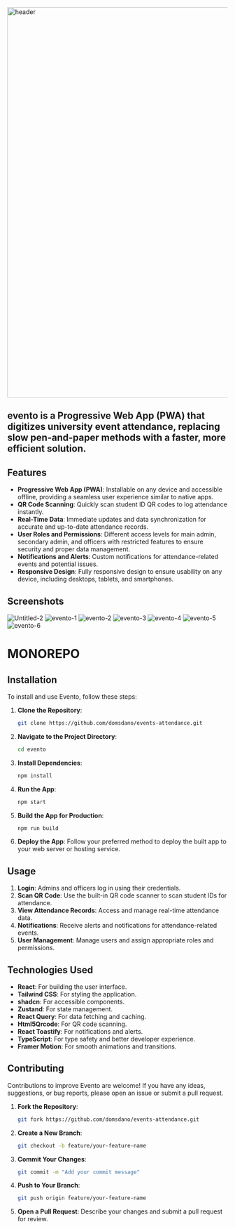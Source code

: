<img width="6067" height="889" alt="header" src="https://github.com/user-attachments/assets/19e45515-632f-4913-b209-1cb42774944c" />

## evento is a Progressive Web App (PWA) that digitizes university event attendance, replacing slow pen-and-paper methods with a faster, more efficient solution.




## Features

- **Progressive Web App (PWA)**: Installable on any device and accessible offline, providing a seamless user experience similar to native apps.
- **QR Code Scanning**: Quickly scan student ID QR codes to log attendance instantly.
- **Real-Time Data**: Immediate updates and data synchronization for accurate and up-to-date attendance records.
- **User Roles and Permissions**: Different access levels for main admin, secondary admin, and officers with restricted features to ensure security and proper data management.
- **Notifications and Alerts**: Custom notifications for attendance-related events and potential issues.
- **Responsive Design**: Fully responsive design to ensure usability on any device, including desktops, tablets, and smartphones.

## Screenshots

![Untitled-2](https://github.com/user-attachments/assets/c56edd37-96a2-4ef9-ba52-424fba481635)
![evento-1](https://github.com/user-attachments/assets/f95ba3e7-dccd-451f-bf1d-b047345f0d94)
![evento-2](https://github.com/user-attachments/assets/6a206e55-0924-4223-b2b6-b6dc583a8063)
![evento-3](https://github.com/user-attachments/assets/a2706983-6bac-4ed5-b05f-5f44c46652ed)
![evento-4](https://github.com/user-attachments/assets/443c963e-109d-4fb5-bb80-5b623efa6e0b)
![evento-5](https://github.com/user-attachments/assets/ab96c810-5853-4a8c-bde8-1043e11815bc)
![evento-6](https://github.com/user-attachments/assets/f409b6b0-e990-4828-8cac-20ac3a2a9fbc)


# MONOREPO

## Installation

To install and use Evento, follow these steps:

1. **Clone the Repository**:

   ```sh
   git clone https://github.com/domsdano/events-attendance.git
   ```

2. **Navigate to the Project Directory**:

   ```sh
   cd evento
   ```

3. **Install Dependencies**:

   ```sh
   npm install
   ```

4. **Run the App**:

   ```sh
   npm start
   ```

5. **Build the App for Production**:

   ```sh
   npm run build
   ```

6. **Deploy the App**: Follow your preferred method to deploy the built app to your web server or hosting service.

## Usage

1. **Login**: Admins and officers log in using their credentials.
2. **Scan QR Code**: Use the built-in QR code scanner to scan student IDs for attendance.
3. **View Attendance Records**: Access and manage real-time attendance data.
4. **Notifications**: Receive alerts and notifications for attendance-related events.
5. **User Management**: Manage users and assign appropriate roles and permissions.

## Technologies Used

- **React**: For building the user interface.
- **Tailwind CSS**: For styling the application.
- **shadcn**: For accessible components.
- **Zustand**: For state management.
- **React Query**: For data fetching and caching.
- **Html5Qrcode**: For QR code scanning.
- **React Toastify**: For notifications and alerts.
- **TypeScript**: For type safety and better developer experience.
- **Framer Motion**: For smooth animations and transitions.

## Contributing

Contributions to improve Evento are welcome! If you have any ideas, suggestions, or bug reports, please open an issue or submit a pull request.

1. **Fork the Repository**:

   ```sh
   git fork https://github.com/domsdano/events-attendance.git
   ```

2. **Create a New Branch**:

   ```sh
   git checkout -b feature/your-feature-name
   ```

3. **Commit Your Changes**:

   ```sh
   git commit -m "Add your commit message"
   ```

4. **Push to Your Branch**:

   ```sh
   git push origin feature/your-feature-name
   ```

5. **Open a Pull Request**: Describe your changes and submit a pull request for review.
